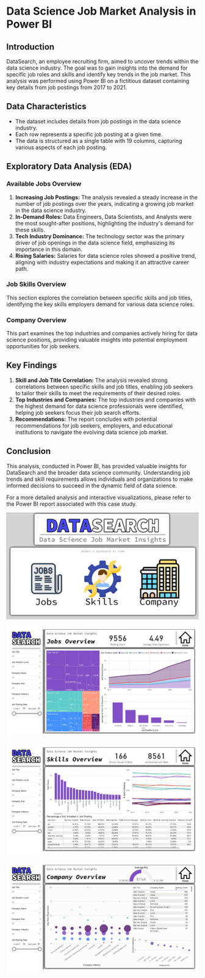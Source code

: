 # Data Science Job Market Analysis in Power BI

## Introduction

DataSearch, an employee recruiting firm, aimed to uncover trends within the data science industry. The goal was to gain insights into the demand for specific job roles and skills and identify key trends in the job market. This analysis was performed using Power BI on a fictitious dataset containing key details from job postings from 2017 to 2021.

## Data Characteristics

- The dataset includes details from job postings in the data science industry.
- Each row represents a specific job posting at a given time.
- The data is structured as a single table with 19 columns, capturing various aspects of each job posting.

## Exploratory Data Analysis (EDA)

### Available Jobs Overview

1. **Increasing Job Postings:** The analysis revealed a steady increase in the number of job postings over the years, indicating a growing job market in the data science industry.
2. **In-Demand Roles:** Data Engineers, Data Scientists, and Analysts were the most sought-after positions, highlighting the industry's demand for these skills.
3. **Tech Industry Dominance:** The technology sector was the primary driver of job openings in the data science field, emphasizing its importance in this domain.
4. **Rising Salaries:** Salaries for data science roles showed a positive trend, aligning with industry expectations and making it an attractive career path.

### Job Skills Overview

This section explores the correlation between specific skills and job titles, identifying the key skills employers demand for various data science roles.

### Company Overview

This part examines the top industries and companies actively hiring for data science positions, providing valuable insights into potential employment opportunities for job seekers.

## Key Findings

1. **Skill and Job Title Correlation:** The analysis revealed strong correlations between specific skills and job titles, enabling job seekers to tailor their skills to meet the requirements of their desired roles.
2. **Top Industries and Companies:** The top industries and companies with the highest demand for data science professionals were identified, helping job seekers focus their job search efforts.
3. **Recommendations:** The report concludes with potential recommendations for job seekers, employers, and educational institutions to navigate the evolving data science job market.

## Conclusion

This analysis, conducted in Power BI, has provided valuable insights for DataSearch and the broader data science community. Understanding job trends and skill requirements allows individuals and organizations to make informed decisions to succeed in the dynamic field of data science.

For a more detailed analysis and interactive visualizations, please refer to the Power BI report associated with this case study.

![job market dashboard-1](BI_Page1.jpg)

![job market dashboard-2](BI_Page2.jpg)

![job market dashboard-3](BI_Page3.jpg)

![job market dashboard-4](BI_Page4.jpg)
